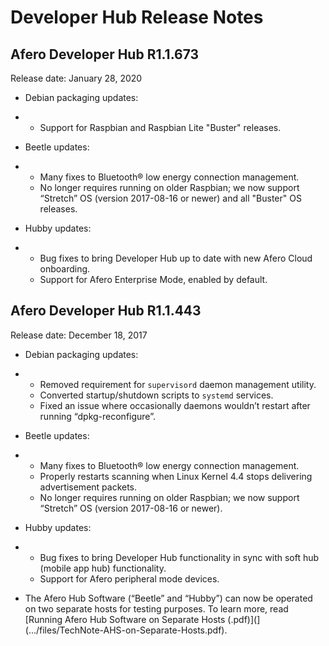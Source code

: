 # Developer Hub Release Notes

## Afero Developer Hub R1.1.673

Release date: January 28, 2020

- Debian packaging updates:

- - Support for Raspbian and Raspbian Lite "Buster" releases.

- Beetle updates:

- - Many fixes to Bluetooth® low energy connection management.
  - No longer requires running on older Raspbian; we now support “Stretch” OS (version 2017-08-16 or newer) and all "Buster" OS releases.

- Hubby updates:

- - Bug fixes to bring Developer Hub up to date with new Afero Cloud onboarding.
  - Support for Afero Enterprise Mode, enabled by default.

## Afero Developer Hub R1.1.443

Release date: December 18, 2017

- Debian packaging updates:

- - Removed requirement for `supervisord` daemon management utility.
  - Converted startup/shutdown scripts to `systemd` services.
  - Fixed an issue where occasionally daemons wouldn’t restart after running “dpkg-reconfigure”.

- Beetle updates:

- - Many fixes to Bluetooth® low energy connection management.
  - Properly restarts scanning when Linux Kernel 4.4 stops delivering advertisement packets.
  - No longer requires running on older Raspbian; we now support “Stretch” OS (version 2017-08-16 or newer).

- Hubby updates:

- - Bug fixes to bring Developer Hub functionality in sync with soft hub (mobile app hub) functionality.
  - Support for Afero peripheral mode devices.

- The Afero Hub Software (“Beetle” and “Hubby”) can now be operated on two separate hosts for testing purposes. To learn more, read [Running Afero Hub Software on Separate Hosts (.pdf)](](.../files/TechNote-AHS-on-Separate-Hosts.pdf).
